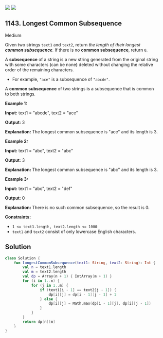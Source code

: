 [![](https://img.shields.io/github/stars/javadev/LeetCode-in-All?label=Stars&style=flat-square)](https://github.com/javadev/LeetCode-in-All)
[![](https://img.shields.io/github/forks/javadev/LeetCode-in-All?label=Fork%20me%20on%20GitHub%20&style=flat-square)](https://github.com/javadev/LeetCode-in-All/fork)

## 1143\. Longest Common Subsequence

Medium

Given two strings `text1` and `text2`, return _the length of their longest **common subsequence**._ If there is no **common subsequence**, return `0`.

A **subsequence** of a string is a new string generated from the original string with some characters (can be none) deleted without changing the relative order of the remaining characters.

*   For example, `"ace"` is a subsequence of `"abcde"`.

A **common subsequence** of two strings is a subsequence that is common to both strings.

**Example 1:**

**Input:** text1 = "abcde", text2 = "ace"

**Output:** 3

**Explanation:** The longest common subsequence is "ace" and its length is 3.

**Example 2:**

**Input:** text1 = "abc", text2 = "abc"

**Output:** 3

**Explanation:** The longest common subsequence is "abc" and its length is 3.

**Example 3:**

**Input:** text1 = "abc", text2 = "def"

**Output:** 0

**Explanation:** There is no such common subsequence, so the result is 0.

**Constraints:**

*   `1 <= text1.length, text2.length <= 1000`
*   `text1` and `text2` consist of only lowercase English characters.

## Solution

```kotlin
class Solution {
    fun longestCommonSubsequence(text1: String, text2: String): Int {
        val n = text1.length
        val m = text2.length
        val dp = Array(n + 1) { IntArray(m + 1) }
        for (i in 1..n) {
            for (j in 1..m) {
                if (text1[i - 1] == text2[j - 1]) {
                    dp[i][j] = dp[i - 1][j - 1] + 1
                } else {
                    dp[i][j] = Math.max(dp[i - 1][j], dp[i][j - 1])
                }
            }
        }
        return dp[n][m]
    }
}
```